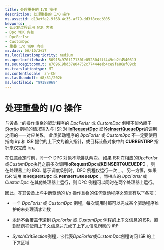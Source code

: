 ```yaml
---
title: 处理重叠的 I/O 操作
description: 处理重叠的 I/O 操作
ms.assetid: d13a9fa2-9f68-4c35-af79-dd3f8cec2805
keywords:
- 延迟的过程调用 WDK 内核
- Dpc WDK 内核
- DpcForIsr
- CustomDpc
- 重叠 i/o WDK 内核
ms.date: 06/16/2017
ms.localizationpriority: medium
ms.openlocfilehash: 509154970f171307e052804f5f449eb2f4540613
ms.sourcegitcommit: e769619bd37e04762c77444e8b4ce9fe86ef09cb
ms.translationtype: MT
ms.contentlocale: zh-CN
ms.lasthandoff: 08/31/2020
ms.locfileid: "89188969"
---
```

# <a name="handling-overlapped-io-operations"></a>处理重叠的 I/O 操作





与设备上的操作重叠的驱动程序的 [*DpcForIsr*](/windows-hardware/drivers/ddi/wdm/nc-wdm-io_dpc_routine) 或 [*CustomDpc*](/windows-hardware/drivers/ddi/wdm/nc-wdm-kdeferred_routine) 例程不能依赖于 [*StartIo*](/windows-hardware/drivers/ddi/wdm/nc-wdm-driver_startio) 例程的请求输入与 ISR 对 [**IoRequestDpc**](/windows-hardware/drivers/ddi/wdm/nf-wdm-iorequestdpc) 或 [**KeInsertQueueDpc**](/windows-hardware/drivers/ddi/wdm/nf-wdm-keinsertqueuedpc)的调用之间的一一对应关系。 此类驱动程序的 *DpcForIsr* 或 *CustomDpc* 不一定要使用指向 irp 和 ISR 提供的上下文的输入指针，或目标设备对象中的 **CURRENTIRP** 指针来仅完成 irp。

在任意给定时刻，同一个 DPC 对象不能排队两次。 如果 ISR 在相应的*DpcForIsr*或*CustomDpc*执行之前多次调用**IoRequestDpc**或**KEINSERTQUEUEDPC** ，则在处理器上的 IRQL 低于调度级别时，DPC 例程仅运行一次 \_ 。 另一方面，如果 ISR 调用 **IoRequestDpc** 或 **KeInsertQueueDpc** ，而相应的 *DpcForIsr* 或 *CustomDpc* 在其他处理器上运行，则 DPC 例程可以同时在两个处理器上运行。

因此，在其设备上与中断驱动的 i/o 操作重叠的任何驱动程序必须具有以下各项：

-   一个 *DpcForIsr* 或 *CustomDpc* 例程，每次调用时都可以完成某个驱动程序维护的未处理请求计数

-   永远不会覆盖传递到 *DpcForIsr* 或 *CustomDpc* 例程的上下文信息的 ISR，直到该例程使用上下文信息并完成了上下文信息所属的 IRP

-   *SynchCritSection*例程，它代表*DpcForIsr*或*CustomDpc*例程访问 ISR 的上下文区域

 

